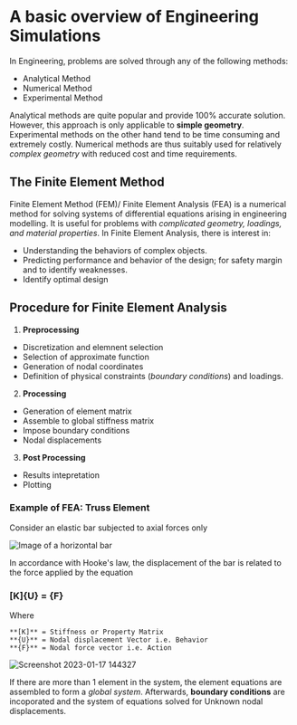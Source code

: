 # **A basic overview of Engineering Simulations**

In Engineering, problems are solved through any of the following methods:
- Analytical Method
- Numerical Method
- Experimental Method

Analytical methods are quite popular and provide 100% accurate solution. However, this approach is only applicable to **simple geometry**.
Experimental methods on the other hand tend to be time consuming and extremely costly. Numerical methods are thus suitably used for relatively _complex geometry_ with reduced cost and time requirements. 


## The Finite Element Method
Finite Element Method (FEM)/ Finite Element Analysis (FEA) is a numerical method for solving systems of differential equations arising in engineering modelling. It is useful for problems with _complicated geometry, loadings, and material properties_. 
In Finite Element Analysis, there is interest in:
- Understanding the behaviors of complex objects. 
- Predicting performance and behavior of the design; for safety margin and to identify weaknesses. 
- Identify optimal design

## Procedure for Finite Element Analysis
1. **Preprocessing**
  - Discretization and elemnent selection
  - Selection of approximate function
  - Generation of nodal coordinates
  - Definition of physical constraints (_boundary conditions_) and loadings. 
2. **Processing**
  - Generation of element matrix
  - Assemble to global stiffness matrix
  - Impose boundary conditions
  - Nodal displacements
3. **Post Processing**
  - Results intepretation
  - Plotting
  

### Example of FEA: Truss Element
Consider an elastic bar subjected to axial forces only

![Image of a horizontal bar](https://user-images.githubusercontent.com/74782784/212895031-3f93c82a-db5d-4d74-86ae-01c78259c16e.png)

In accordance with Hooke's law, the displacement of the bar is related to the force applied by the equation
### [K]{U} = {F}

Where
```
**[K]** = Stiffness or Property Matrix
**{U}** = Nodal displacement Vector i.e. Behavior
**{F}** = Nodal force vector i.e. Action
```




![Screenshot 2023-01-17 144327](https://user-images.githubusercontent.com/74782784/212897145-33aff8bc-a44d-4feb-9d8a-f42fd1b221dc.png)

If there are more than 1 element in the system, the element equations are assembled to form a _global system_. Afterwards, **boundary conditions** are incoporated and the system of equations solved for Unknown nodal displacements. 

